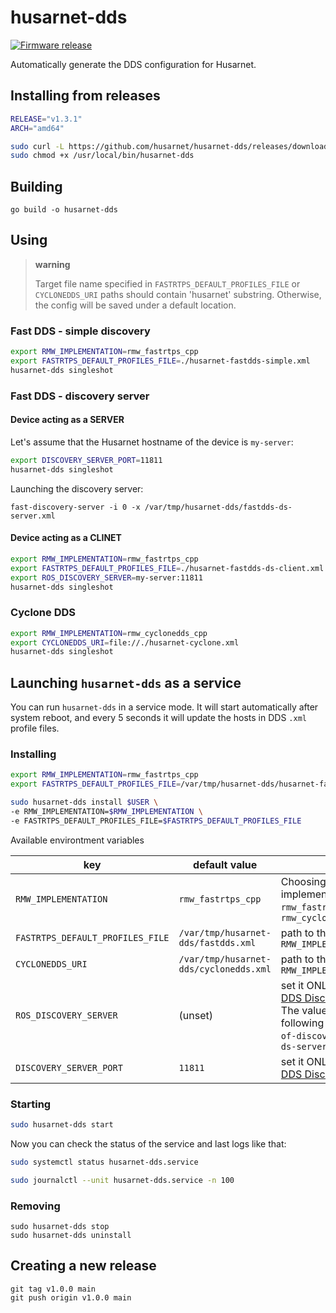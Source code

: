 # husarnet-dds

[![Firmware release](https://github.com/husarnet/husarnet-dds/actions/workflows/release.yaml/badge.svg)](https://github.com/husarnet/husarnet-dds/actions/workflows/release.yaml)

Automatically generate the DDS configuration for Husarnet.

## Installing from releases

```bash
RELEASE="v1.3.1"
ARCH="amd64"

sudo curl -L https://github.com/husarnet/husarnet-dds/releases/download/$RELEASE/husarnet-dds-linux-$ARCH -o /usr/local/bin/husarnet-dds
sudo chmod +x /usr/local/bin/husarnet-dds
```

## Building

```
go build -o husarnet-dds
```

## Using

> **warning**
>
> Target file name specified in `FASTRTPS_DEFAULT_PROFILES_FILE` or `CYCLONEDDS_URI` paths should contain 'husarnet' substring. Otherwise, the config will be saved under a default location.

### Fast DDS - simple discovery

```bash
export RMW_IMPLEMENTATION=rmw_fastrtps_cpp
export FASTRTPS_DEFAULT_PROFILES_FILE=./husarnet-fastdds-simple.xml
husarnet-dds singleshot
```

### Fast DDS - discovery server

#### Device acting as a **SERVER**

Let's assume that the Husarnet hostname of the device is `my-server`:

```bash
export DISCOVERY_SERVER_PORT=11811
husarnet-dds singleshot
```

Launching the discovery server:

```
fast-discovery-server -i 0 -x /var/tmp/husarnet-dds/fastdds-ds-server.xml
```

#### Device acting as a **CLINET**

```bash
export RMW_IMPLEMENTATION=rmw_fastrtps_cpp
export FASTRTPS_DEFAULT_PROFILES_FILE=./husarnet-fastdds-ds-client.xml
export ROS_DISCOVERY_SERVER=my-server:11811
husarnet-dds singleshot
```

### Cyclone DDS

```bash
export RMW_IMPLEMENTATION=rmw_cyclonedds_cpp
export CYCLONEDDS_URI=file://./husarnet-cyclone.xml
husarnet-dds singleshot
```


## Launching `husarnet-dds` as a service

You can run `husarnet-dds` in a service mode. It will start automatically after system reboot, and every 5 seconds it will update the hosts in DDS `.xml` profile files.

### Installing

```bash
export RMW_IMPLEMENTATION=rmw_fastrtps_cpp
export FASTRTPS_DEFAULT_PROFILES_FILE=/var/tmp/husarnet-dds/husarnet-fastdds.xml

sudo husarnet-dds install $USER \
-e RMW_IMPLEMENTATION=$RMW_IMPLEMENTATION \
-e FASTRTPS_DEFAULT_PROFILES_FILE=$FASTRTPS_DEFAULT_PROFILES_FILE
```

Available environtment variables

| key | default value | description |
| - | - | - |
| `RMW_IMPLEMENTATION` | `rmw_fastrtps_cpp` | Choosing a default DDS implementation. Possible values `rmw_fastrtps_cpp` and `rmw_cyclonedds_cpp` |
| `FASTRTPS_DEFAULT_PROFILES_FILE` | `/var/tmp/husarnet-dds/fastdds.xml` | path to the output `.xml` file if `RMW_IMPLEMENTATION=rmw_fastrtps_cpp` |
| `CYCLONEDDS_URI` | `/var/tmp/husarnet-dds/cyclonedds.xml` | path to the output `.xml` file if `RMW_IMPLEMENTATION=rmw_cyclonedds_cpp` |
| `ROS_DISCOVERY_SERVER` | (unset) | set it ONLY for devices running in [Fast DDS Discovery Server](https://fast-dds.docs.eprosima.com/en/latest/fastdds/ros2/discovery_server/ros2_discovery_server.html) **"Client mode"**. The value of this env should have the following format: `<Husarnet-hostname-of-discovery-server>:<PORT>`, eg. `my-ds-server:11811` |
| `DISCOVERY_SERVER_PORT` | `11811` | set it ONLY for devices running in [Fast DDS Discovery Server](https://fast-dds.docs.eprosima.com/en/latest/fastdds/ros2/discovery_server/ros2_discovery_server.html) **"Server mode"** |

### Starting

```bash
sudo husarnet-dds start
```

Now you can check the status of the service and last logs like that:

```bash
sudo systemctl status husarnet-dds.service 
```

```bash
sudo journalctl --unit husarnet-dds.service -n 100 
```

### Removing

```
sudo husarnet-dds stop
sudo husarnet-dds uninstall
```

## Creating a new release

```
git tag v1.0.0 main
git push origin v1.0.0 main
```
